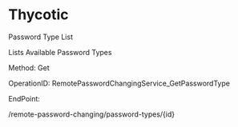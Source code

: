 #     Thycotic


Password Type List

Lists Available Password Types

Method: Get

OperationID: RemotePasswordChangingService_GetPasswordType

EndPoint:

/remote-password-changing/password-types/{id}
